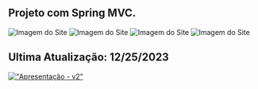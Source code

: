 ## Projeto com Spring MVC. 

![Imagem do Site](https://i.ibb.co/gynCSNF/index.png)
![Imagem do Site](https://i.ibb.co/51PZ7Db/list.png)
![Imagem do Site](https://i.ibb.co/zhZ2M9Z/episode.png)
![Imagem do Site](https://i.ibb.co/sq3k72n/form.png)

## Ultima Atualização: 12/25/2023

[!["Apresentação - v2"](https://i.ibb.co/51PZ7Db/list.png)](https://vimeo.com/897747118)
